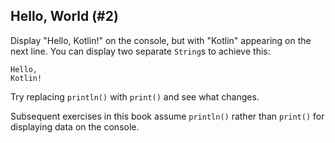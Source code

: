## Hello, World (#2)

Display "Hello, Kotlin!" on the console, but with "Kotlin" appearing on the
next line. You can display two separate `String`s to achieve this:

```
Hello,
Kotlin!
```

Try replacing `println()` with `print()` and see what changes.

Subsequent exercises in this book assume `println()` rather than `print()` for
displaying data on the console.